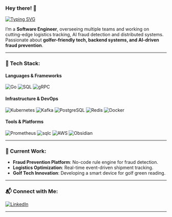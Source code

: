 ### Hey there! 👋

[![Typing SVG](https://readme-typing-svg.herokuapp.com?color=%2336BCF7&lines=Golfer+in+Debug+Mode)](https://git.io/typing-svg)

I’m a **Software Engineer**, overseeing multiple teams and working on cutting-edge logistics tracking, AI fraud detection and distributed systems. Passionate about **golfer-friendly tech, backend systems, and AI-driven fraud prevention**.

---

### 🔧 Tech Stack:
#### **Languages & Frameworks**
![Go](https://img.shields.io/badge/Go-00ADD8?style=flat-square&logo=go&logoColor=white)
![SQL](https://img.shields.io/badge/SQL-4479A1?style=flat-square&logo=postgresql&logoColor=white)
![gRPC](https://img.shields.io/badge/gRPC-4285F4?style=flat-square&logo=grpc&logoColor=white)

#### **Infrastructure & DevOps**
![Kubernetes](https://img.shields.io/badge/Kubernetes-326CE5?style=flat-square&logo=kubernetes&logoColor=white)
![Kafka](https://img.shields.io/badge/Apache_Kafka-231F20?style=flat-square&logo=apachekafka&logoColor=white)
![PostgreSQL](https://img.shields.io/badge/PostgreSQL-4169E1?style=flat-square&logo=postgresql&logoColor=white)
![Redis](https://img.shields.io/badge/Redis-DC382D?style=flat-square&logo=redis&logoColor=white)
![Docker](https://img.shields.io/badge/Docker-2496ED?style=flat-square&logo=docker&logoColor=white)

#### **Tools & Platforms**
![Prometheus](https://img.shields.io/badge/Prometheus-E6522C?style=flat-square&logo=prometheus&logoColor=white)
![sqlc](https://img.shields.io/badge/sqlc-00BFFF?style=flat-square&logo=postgresql&logoColor=white)
![AWS](https://img.shields.io/badge/AWS-232F3E?style=flat-square&logo=amazonaws&logoColor=white)
![Obsidian](https://img.shields.io/badge/Obsidian-7C3AED?style=flat-square&logo=obsidian&logoColor=white)

---

### 🚀 Current Work:
- **Fraud Prevention Platform**: No-code rule engine for fraud detection.
- **Logistics Optimization**: Real-time event-driven shipment tracking.
- **Golf Tech Innovation**: Developing a smart device for golf green reading.

---
### 📬 Connect with Me:

[![LinkedIn](https://img.shields.io/badge/LinkedIn-0077B5?style=flat-square&logo=linkedin&logoColor=white)](https://www.linkedin.com/in/ushe-bangure-21780055/)

---

